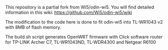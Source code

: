 This repository is a partial fork from Wi5/odin-wi5. You will find detailed information in this wiki: https://github.com/Wi5/odin-wi5/wiki

The modification to the code here is done to fit odin-wi5 into TL-WR1043 v2 with 8MB of flash memory. 

The build.sh script generates OpenWRT firmware with Click software router for TP-LINK Archer C7, TL-WR1043ND, TL-WDR4300 and Netgear R6100

